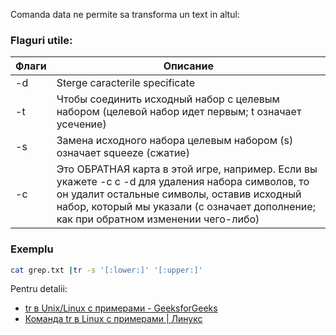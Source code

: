 Comanda data ne permite sa transforma un text in altul:

### Flaguri utile:

| Флаги | Описание                                                                                                                                                                                                                                 |
| ----- | ---------------------------------------------------------------------------------------------------------------------------------------------------------------------------------------------------------------------------------------- |
| -d    | Sterge caracterile specificate                                                                                                                                                                                                           |
| -t    | Чтобы соединить исходный набор с целевым набором (целевой набор идет первым; t означает усечение)                                                                                                                                        |
| -s    | Замена исходного набора целевым набором (s) означает squeeze (сжатие)                                                                                                                                                                    |
| -с    | Это ОБРАТНАЯ карта в этой игре, например. Если вы укажете -c с -d для удаления набора символов, то он удалит остальные символы, оставив исходный набор, который мы указали (c означает дополнение; как при обратном изменении чего-либо) |

### Exemplu 
```bash
cat grep.txt |tr -s '[:lower:]' '[:upper:]'
```

Pentru detalii:
- [tr в Unix/Linux с примерами - GeeksforGeeks](https://www.geeksforgeeks.org/tr-command-in-unix-linux-with-examples/)
- [Команда tr в Linux с примерами | Линукс](https://linuxize.com/post/linux-tr-command/)

